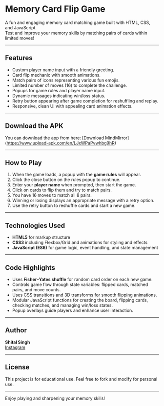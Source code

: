 # Memory Card Flip Game

A fun and engaging memory card matching game built with HTML, CSS, and JavaScript.  
Test and improve your memory skills by matching pairs of cards within limited moves!

---

## Features

- Custom player name input with a friendly greeting.
- Card flip mechanic with smooth animations.
- Match pairs of icons representing various fun emojis.
- Limited number of moves (16) to complete the challenge.
- Popups for game rules and player name input.
- Dynamic messages indicating win/loss status.
- Retry button appearing after game completion for reshuffling and replay.
- Responsive, clean UI with appealing card animation effects.

---
## Download the APK
You can download the app from here:
[Download MindMirror] (https://www.upload-apk.com/en/LJxWPaPvwhbg9hR)

---

## How to Play

1. When the game loads, a popup with the **game rules** will appear.
2. Click the close button on the rules popup to continue.
3. Enter your **player name** when prompted, then start the game.
4. Click on cards to flip them and try to match pairs.
5. You have 16 moves to match all 8 pairs.
6. Winning or losing displays an appropriate message with a retry option.
7. Use the retry button to reshuffle cards and start a new game.

---
 

## Technologies Used

- **HTML5** for markup structure
- **CSS3** including Flexbox/Grid and animations for styling and effects
- **JavaScript (ES6)** for game logic, event handling, and state management

---

## Code Highlights

- Uses **Fisher–Yates shuffle** for random card order on each new game.
- Controls game flow through state variables: flipped cards, matched pairs, and move counts.
- Uses CSS transitions and 3D transforms for smooth flipping animations.
- Modular JavaScript functions for creating the board, flipping cards, checking matches, and managing win/loss states.
- Popup overlays guide players and enhance user interaction.

---

## Author

**Shital Singh**  
[Instagram](https://www.instagram.com/shital_sks_08/)  

---

## License

This project is for educational use. Feel free to fork and modify for personal use.

---

Enjoy playing and sharpening your memory skills!

